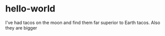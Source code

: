 # hello-world

I've had tacos on the moon and find them far superior to Earth tacos.
Also they are bigger
